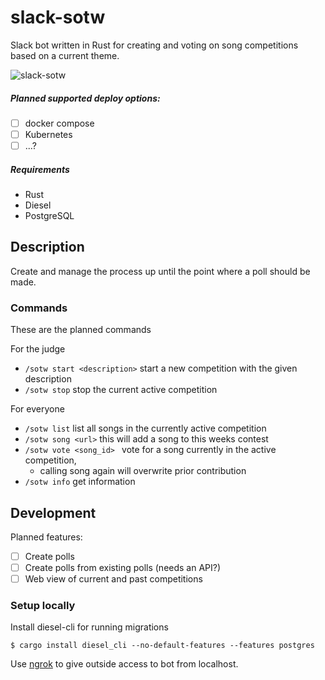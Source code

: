 # slack-sotw

Slack bot written in Rust for creating and voting on song competitions based on a current theme.

![slack-sotw](https://github.com/scav/slack-sotw/workflows/Rust/badge.svg)

##### Planned supported deploy options:
- [ ] docker compose
- [ ] Kubernetes
- [ ] ...?

##### Requirements
* Rust
* Diesel
* PostgreSQL

## Description
Create and manage the process up until the point where a poll should be made.

### Commands
These are the planned commands

For the judge
* `/sotw start <description>` start a new competition with the given description
* `/sotw stop` stop the current active competition

For everyone
* `/sotw list` list all songs in the currently active competition
* `/sotw song <url>` this will add a song to this weeks contest
* `/sotw vote <song_id> ` vote for a song currently in the active competition, 
  * calling song again will overwrite prior contribution
* `/sotw info` get information

## Development

Planned features:
- [ ] Create polls 
- [ ] Create polls from existing polls (needs an API?)
- [ ] Web view of current and past competitions

### Setup locally
Install diesel-cli for running migrations
```
$ cargo install diesel_cli --no-default-features --features postgres
```

Use [ngrok](https://ngrok.com/) to give outside access to bot from localhost.